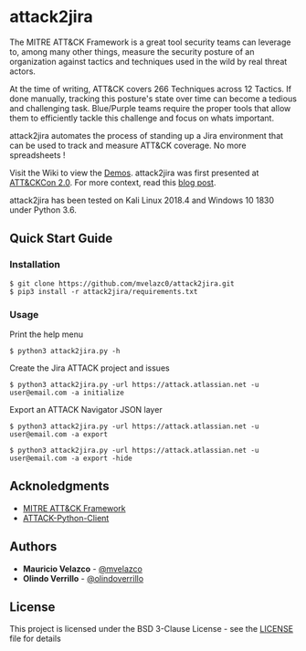 # attack2jira

The MITRE ATT&CK Framework is a great tool security teams can leverage to, among many other things, measure the security posture of an organization against tactics and techniques used in the wild by real threat actors.

At the time of writing, ATT&CK covers 266 Techniques across 12 Tactics. If done manually, tracking this posture's state over time can become a tedious and challenging task. Blue/Purple teams require the proper tools that allow them to efficiently tackle this challenge and focus on whats important.

attack2jira automates the process of standing up a Jira environment that can be used to track and measure ATT&CK coverage. No more spreadsheets !

Visit the Wiki to view the [Demos](https://github.com/mvelazc0/attack2jira/wiki/Demos). attack2jira was first presented at [ATT&CKCon 2.0](https://www.mitre.org/attackcon). For more context, read this [blog post](https://medium.com/@mvelazco/tracking-and-measuring-att-ck-coverage-with-attack2jira-fe700e2a1654).

attack2jira has been tested on Kali Linux 2018.4 and Windows 10 1830 under Python 3.6.

## Quick Start Guide

### Installation

```
$ git clone https://github.com/mvelazc0/attack2jira.git
$ pip3 install -r attack2jira/requirements.txt
```
 ### Usage
 
 Print the help menu
  ```
 $ python3 attack2jira.py -h
 ```
 
 Create the Jira ATTACK project and issues
 ```
 $ python3 attack2jira.py -url https://attack.atlassian.net -u user@email.com -a initialize
 ```
 Export an ATTACK Navigator JSON layer
 ```
 $ python3 attack2jira.py -url https://attack.atlassian.net -u user@email.com -a export
 
 $ python3 attack2jira.py -url https://attack.atlassian.net -u user@email.com -a export -hide
 ```
 ## Acknoledgments
 
* [MITRE ATT&CK Framework](https://attack.mitre.org)
* [ATTACK-Python-Client](https://github.com/hunters-forge/ATTACK-Python-Client)
 
 ## Authors

* **Mauricio Velazco** - [@mvelazco](https://twitter.com/mvelazco)
* **Olindo Verrillo** - [@olindoverrillo](https://twitter.com/olindoverrillo)

## License

This project is licensed under the BSD 3-Clause License - see the [LICENSE](LICENSE) file for details
